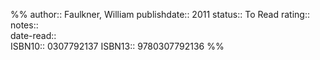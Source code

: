 %%
author::  Faulkner, William
publishdate:: 2011
status:: To Read
rating::  
notes::  
date-read::  
ISBN10:: 0307792137
ISBN13:: 9780307792136
%%
